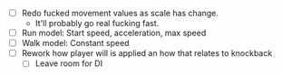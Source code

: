 - [ ] Redo fucked movement values as scale has change.
	- It'll probably go real fucking fast.
- [ ] Run model: Start speed, acceleration, max speed
- [ ] Walk model: Constant speed
- [ ] Rework how player will is applied an how that relates to knockback
	- [ ] Leave room for DI
